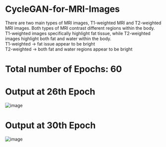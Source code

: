 # CycleGAN-for-MRI-Images

There are two main types of MRI images, T1-weighted MRI and T2-weighted MRI images. Both types of MRI contrast different regions within the body.</br>
T1-weighted images specifically highlight fat tissue, while T2-weighted images highlight both fat and water within the body.</br>
T1-weighted → fat issue appear to be bright</br>
T2-weighted → both fat and water regions appear to be bright</br>
# Total number of Epochs: 60
# Output at 26th Epoch
![image](https://user-images.githubusercontent.com/60288450/154499186-a6a36f28-d0f4-443f-a8df-29adf1d020f7.png)

# Output at 30th Epoch
![image](https://user-images.githubusercontent.com/60288450/154499426-653cf62c-20d7-4641-93b9-40fda542964e.png)
